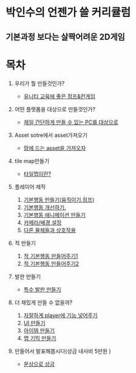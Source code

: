 박인수의 언젠가 쓸 커리큘럼
=======================
기본과정 보다는 살짝어려운 2D게임 
----------------
# 목차

1. 우리가 뭘 만들것인가?
   * [유니티 교육에 좋은 점프&런게임](lecture/lecture1.md)

1. 어떤 플랫폼을 대상으로 만들것인가?
   * [제일 간단하게 만들 수 있는 PC를 대상으로](lecture/lecture2.md)
   
1. Asset sotre에서 asset가져오기
   * [맘에 드는 asset을 가져오자](lecture/lectureA.md) 
   
1. tile map만들기
   * [타일맵이란?](lecture/lectureT.md)  
   
2. 플레이어 제작
   1. [기본행동 만들기(움직이기,점프)](lecture/lecture3-1.md)  
   1. [기본행동 개선하기.](lecture/lecture3-1-B.md) 
   1. [기본행동 애니메이션 만들기](lecture/lecture3-1-A.md)  
   2. [카메라/배경 설정](lecture/lecture3-2.md)  
   3. [다른 물체들과 상호작용](lecture/lecture3-3.md)
  
3. 적 만들기
   1. [적 기본행동 만들어주기1](lecture/lecture5-1.md)
   2. [적 기본행동 만들어주기2](lecture/lecture5-1-1.md)
   
  
2. 발판 만들기   
   * [특수 발판 만들기](lecture/lecture4-1.md)  
   
4. 더 재밌게 만들 수 없을까?
   1. [자잘하게 player에 기능 넣어주기](lecture/lecture6-1.md)  
   1. [UI 만들기](lecture/lecture6-2.md)  
   1. [아이템 만들기](lecture/lecture6-3.md)  
   2. [맵 기믹 만들기](lecture/lecture6-4.md)  

5. 만들어서 발표해봅시다(상금 내사비 5만원 )  
   * [문상으로 상금](lecture/lecture7.md)  
